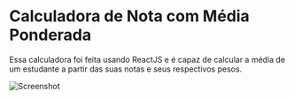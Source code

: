 # Calculadora de Nota com Média Ponderada

Essa calculadora foi feita usando ReactJS e é capaz de calcular a média de um estudante a partir das suas notas e seus respectivos pesos.

![Screenshot](https://i.imgur.com/hUsG61n.png)

